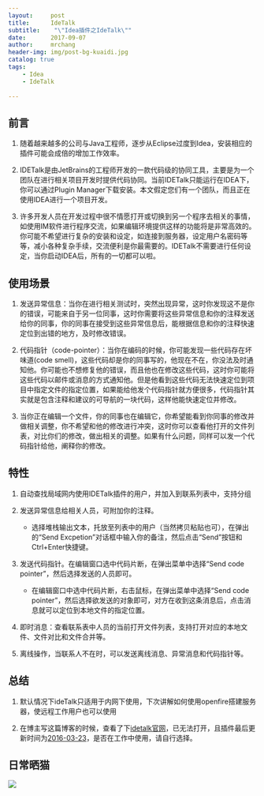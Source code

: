 ```yaml
---
layout:     post
title:      IdeTalk
subtitle:    "\"Idea插件之IdeTalk\""
date:       2017-09-07
author:     mrchang
header-img: img/post-bg-kuaidi.jpg
catalog: true
tags:
    - Idea
    - IdeTalk
   
---
```


## 前言

1. 随着越来越多的公司与Java工程师，逐步从Eclipse过度到Idea，安装相应的插件可能会成倍的增加工作效率。

2. IDETalk是由JetBrains的工程师开发的一款代码级的协同工具，主要是为一个团队在进行相关项目开发时提供代码协同。当前IDETalk只能运行在IDEA下，你可以通过Plugin Manager下载安装。本文假定您们有一个团队，而且正在使用IDEA进行一个项目开发。

3. 许多开发人员在开发过程中很不情愿打开或切换到另一个程序去相关的事情，如使用IM软件进行程序交流，如果编辑环境提供这样的功能将是非常高效的。你可能不希望进行复杂的安装和设定，如连接到服务器，设定用户名密码等等，减小各种复杂手续，交流便利是你最需要的。IDETalk不需要进行任何设定，当你启动IDEA后，所有的一切都可以啦。

## 使用场景

1. 发送异常信息：当你在进行相关测试时，突然出现异常，这时你发现这不是你的错误，可能来自于另一位同事，这时你需要将这些异常信息和你的注释发送给你的同事，你的同事在接受到这些异常信息后，能根据信息和你的注释快速定位到出错的地方，及时修改错误。

2. 代码指针（code-pointer）：当你在编码的时候，你可能发现一些代码存在坏味道(code smell)，这些代码却是你的同事写的，他现在不在，你没法及时通知他。你可能也不想修复他的错误，而且他也在修改这些代码，这时你可能将这些代码以邮件或消息的方式通知他。但是他看到这些代码无法快速定位到项目中指定文件的指定位置，如果能给他发个代码指针就方便很多，代码指针其实就是包含注释和建议的可导航的一块代码，这样他能快速定位并修改。

3. 当你正在编辑一个文件，你的同事也在编辑它，你希望能看到你同事的修改并做相关调整，你不希望和他的修改进行冲突，这时你可以查看他打开的文件列表，对比你们的修改，做出相关的调整。如果有什么问题，同样可以发一个代码指针给他，阐释你的修改。

## 特性

1. 自动查找局域网内使用IDETalk插件的用户，并加入到联系列表中，支持分组

2. 发送异常信息给相关人员，可附加你的注释。
   * 选择堆栈输出文本，托放至列表中的用户（当然拷贝粘贴也可），在弹出的“Send Excpetion”对话框中输入你的备注，然后点击“Send”按钮和Ctrl+Enter快捷键。

	

3. 发送代码指针。在编辑窗口选中代码片断，在弹出菜单中选择“Send code pointer”，然后选择发送的人员即可。
   * 在编辑窗口中选中代码片断，右击鼠标，在弹出菜单中选择“Send code pointer”，然后选择欲发送的对象即可，对方在收到这条消息后，点击消息就可以定位到本地文件的指定位置。

4. 即时消息：查看联系表中人员的当前打开文件列表，支持打开对应的本地文件、文件对比和文件合并等。

5. 离线操作，当联系人不在时，可以发送离线消息、异常消息和代码指针等。

## 总结 

1. 默认情况下ideTalk只适用于内网下使用，下次讲解如何使用openfire搭建服务器，使远程工作用户也可以使用

2. 在博主写这篇博客的时候，查看了下[idetalk官网](www.idetalk.com)，已无法打开，且插件最后更新时间为[2016-03-23](https://plugins.jetbrains.com/plugin/233-idetalk)，是否在工作中使用，请自行选择。



## 日常晒猫

![](http://files.jetbrains.org.cn/17-9-9/69851589.jpg)